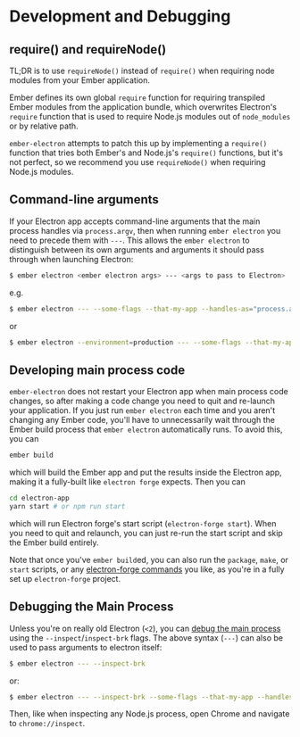 # Development and Debugging

## require() and requireNode()

TL;DR is to use `requireNode()` instead of `require()` when requiring node modules from your Ember application.

Ember defines its own global `require` function for requiring transpiled Ember modules from the application bundle, which overwrites Electron's `require` function that is used to require Node.js modules out of `node_modules` or by relative path.

`ember-electron` attempts to patch this up by implementing a `require()` function that tries both Ember's and Node.js's `require()` functions, but it's not perfect, so we recommend you use `requireNode()` when requiring Node.js modules.

## Command-line arguments

If your Electron app accepts command-line arguments that the main process handles via `process.argv`, then when running `ember electron` you need to precede them with `---`. This allows the `ember electron` to distinguish between its own arguments and arguments it should pass through when launching Electron:

```sh
$ ember electron <ember electron args> --- <args to pass to Electron>
```

e.g.

```sh
$ ember electron --- --some-flags --that-my-app --handles-as="process.argv"
```

or

```sh
$ ember electron --environment=production --- --some-flags --that-my-app --handles-as="process.argv"
```

## Developing main process code

`ember-electron` does not restart your Electron app when main process code changes, so after making a code change you need to quit and re-launch your application. If you just run `ember electron` each time and you aren't changing any Ember code, you'll have to unnecessarily wait through the Ember build process that `ember electron` automatically runs. To avoid this, you can

```sh
ember build
```

which will build the Ember app and put the results inside the Electron app, making it a fully-built like `electron forge` expects. Then you can

```sh
cd electron-app
yarn start # or npm run start
```

which will run Electron forge's start script (`electron-forge start`). When you need to quit and relaunch, you can just re-run the start script and skip the Ember build entirely.

Note that once you've `ember build`ed, you can also run the `package`, `make`, or `start` scripts, or any [electron-forge commands](https://www.electronforge.io/cli#commands) you like, as you're in a fully set up `electron-forge` project.

## Debugging the Main Process

Unless you're on really old Electron (`<2`), you can [debug the main process](https://electron.atom.io/docs/tutorial/debugging-main-process/) using the `--inspect`/`inspect-brk` flags. The above syntax (`---`) can also be used to pass arguments to electron itself:

```sh
$ ember electron --- --inspect-brk
```

or:

```sh
$ ember electron --- --inspect-brk --some-flags --that-my-app --handles-as="process.argv"
```

Then, like when inspecting any Node.js process, open Chrome and navigate to `chrome://inspect`.
